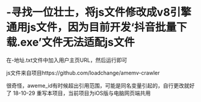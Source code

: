 # -寻找一位壮士，将js文件修改成v8引擎通用js文件，因为目前开发‘抖音批量下载.exe’文件无法适配js文件
在-地址.txt文件中加入用户主页URL，然后运行即可


js文件来自项目https://github.com/loadchange/amemv-crawler

很奇怪，aweme_id有时候超出引用范围，可能是同名变量引起的，自行更改就好了
18-10-29
重写本项目，当前项目为iOS版与电脑网页端共用
